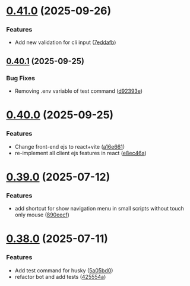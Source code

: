 # [0.41.0](https://github.com/lucasfernandodev/dragoid/compare/v0.40.1...v0.41.0) (2025-09-26)


### Features

* Add new validation for cli input ([7eddafb](https://github.com/lucasfernandodev/dragoid/commit/7eddafb6700641a88aad0df6ca1d048b7ab92554))



## [0.40.1](https://github.com/lucasfernandodev/dragoid/compare/v0.40.0...v0.40.1) (2025-09-25)


### Bug Fixes

* Removing .env variable of test command ([d92393e](https://github.com/lucasfernandodev/dragoid/commit/d92393e64a4e970493efe549390f5c8be997ce72))



# [0.40.0](https://github.com/lucasfernandodev/dragoid/compare/v0.39.0...v0.40.0) (2025-09-25)


### Features

* Change front-end ejs to react+vite ([a16e661](https://github.com/lucasfernandodev/dragoid/commit/a16e661236c0e231b522325e0ae6f44447f54150))
* re-implement all client ejs features in react ([e8ec46a](https://github.com/lucasfernandodev/dragoid/commit/e8ec46aa55e83a3c8cb3e2121eedfc57abc4dea8))



# [0.39.0](https://github.com/lucasfernandodev/dragoid/compare/v0.38.0...v0.39.0) (2025-07-12)


### Features

* add shortcut for show navigation menu in small scripts without touch only mouse ([890eecf](https://github.com/lucasfernandodev/dragoid/commit/890eecf8c22e5aed2baac668ac53ba3cf7251bcd))



# [0.38.0](https://github.com/lucasfernandodev/dragoid/compare/v0.37.1...v0.38.0) (2025-07-11)


### Features

* Add test command for husky ([5a05bd0](https://github.com/lucasfernandodev/dragoid/commit/5a05bd05372b53f7beaeba2aaef0a72d1476ed31))
* refactor bot and add tests ([425554a](https://github.com/lucasfernandodev/dragoid/commit/425554a31ce5b21e9abcbfed5e728a1bdeb3f5dd))



